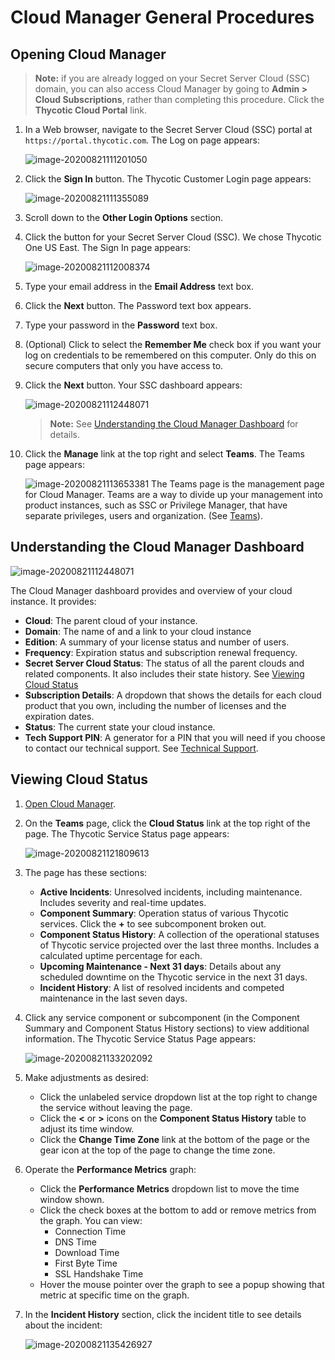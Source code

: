 [title]: # "Cloud Manager General Procedures"
[tags]: # "Cloud Manager, Thycotic One"
[priority]: # "1000"

# Cloud Manager General Procedures

## Opening Cloud Manager

> **Note:**  if you are already logged on your Secret Server Cloud (SSC) domain, you can also access Cloud Manager by going to **Admin \> Cloud Subscriptions**, rather than completing this procedure. Click the **Thycotic Cloud Portal** link.

1. In a Web browser, navigate to the Secret Server Cloud (SSC) portal at `https://portal.thycotic.com`. The Log on page appears:

   ![image-20200821111201050](images/image-20200821111201050.png)

1. Click the **Sign In** button. The Thycotic Customer Login page appears:

   ![image-20200821111355089](images/image-20200821111355089.png)

1. Scroll down to the **Other Login Options** section.

1. Click the button for your Secret Server Cloud (SSC). We chose Thycotic One US East. The Sign In page appears:

   ![image-20200821112008374](images/image-20200821112008374.png)

1. Type your email address in the **Email Address** text box.

1. Click the **Next** button. The Password text box appears.

1. Type your password in the **Password** text box.

1. (Optional) Click to select the **Remember Me** check box if you want your log on credentials to be remembered on this computer. Only do this on secure computers that only you have access to.

1. Click the **Next** button. Your SSC dashboard appears:

   ![image-20200821112448071](images/image-20200821112448071.png)

   > **Note:** See [Understanding the Cloud Manager Dashboard](#understanding-the-dashboard) for details.

1. Click the **Manage** link at the top right and select **Teams**. The Teams page appears:

   ![image-20200821113653381](images/image-20200821113653381.png)
   The Teams page is the management page for Cloud Manager. Teams are a way to divide up your management into product instances, such as SSC or Privilege Manager, that have separate privileges, users and organization.  (See [Teams](../teams/index.md)).

## Understanding the Cloud Manager Dashboard

![image-20200821112448071](images/image-20200821112448071.png)

The Cloud Manager dashboard provides and overview of your cloud instance. It provides:

- **Cloud**: The parent cloud of your instance.
- **Domain**: The name of and a link to your cloud instance
- **Edition**: A summary of your license status and number of users.
- **Frequency**: Expiration status and subscription renewal frequency.
- **Secret Server Cloud Status**: The status of all the parent clouds and related components. It also includes their state history. See [Viewing Cloud Status](#viewing-cloud-status)
- **Subscription Details**: A dropdown that shows the details for each cloud product that you own, including the number of licenses and the expiration dates.
- **Status**: The current state your cloud instance.
- **Tech Support PIN**: A generator for a PIN that you will need if you choose to contact our technical support. See [Technical Support](../help/technical-support/index.md).

## Viewing Cloud Status

1. [Open Cloud Manager](#open-cloud-manager).

1. On the **Teams** page, click the **Cloud Status** link at the top right of the page. The Thycotic Service Status page appears:

   ![image-20200821121809613](images/image-20200821121809613.png)

1. The page has these sections:

   - **Active Incidents**: Unresolved incidents, including maintenance. Includes severity and real-time updates.
   - **Component Summary**: Operation status of various Thycotic services. Click the **+** to see subcomponent broken out.
   - **Component Status History**: A collection of the operational statuses of Thycotic service projected over the last three months. Includes a calculated uptime percentage for each.
   - **Upcoming Maintenance - Next 31 days**: Details about any scheduled downtime on the Thycotic service in the next 31 days.
   - **Incident History**: A list of resolved incidents and competed maintenance in the last seven days.

1. Click any service component or subcomponent (in the Component Summary and Component Status History sections) to view additional information. The Thycotic Service Status Page appears:

   ![image-20200821133202092](images/image-20200821133202092.png)

1. Make adjustments as desired:

   - Click the unlabeled service dropdown list at the top right to change the service without leaving the page.
   - Click the **\<**  or **\>** icons on the **Component Status History** table to adjust its time window.
   - Click the **Change Time Zone** link at the bottom of the page or the gear icon at the top of the page to change the time zone.

1. Operate the **Performance Metrics** graph:

   - Click the **Performance Metrics** dropdown list to move the time window shown.
   - Click the check boxes at the bottom to add or remove metrics from the graph. You can view:
     - Connection Time
     - DNS Time 
     - Download Time
     - First Byte Time
     - SSL Handshake Time
   - Hover the mouse pointer over the graph to see a popup showing that metric at specific time on the graph.

1. In the **Incident History** section, click the incident title to see details about the incident:

   ![image-20200821135426927](images/image-20200821135426927.png)

